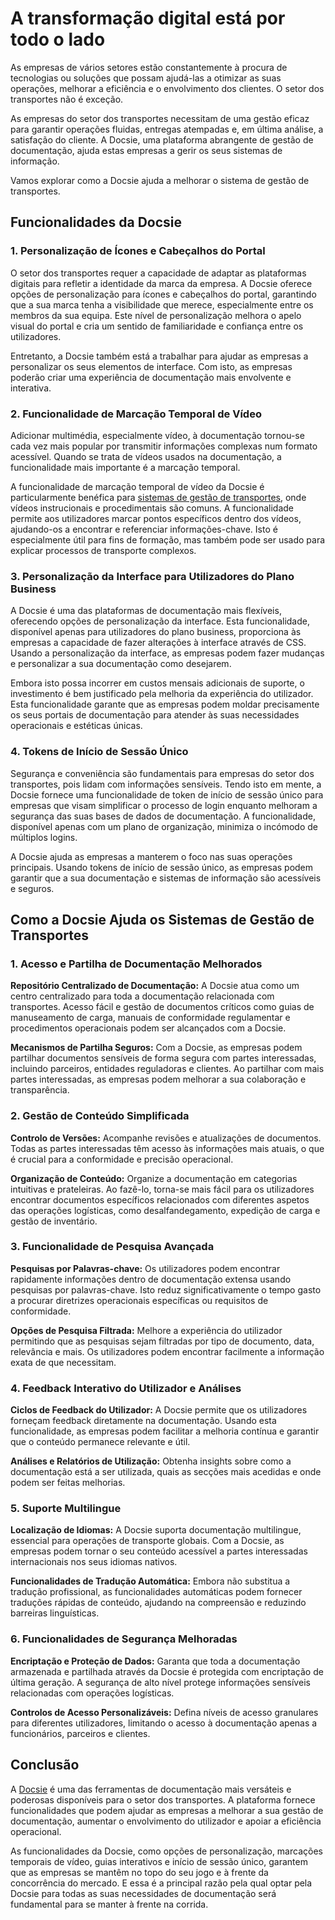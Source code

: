 # A transformação digital está por todo o lado

As empresas de vários setores estão constantemente à procura de tecnologias ou soluções que possam ajudá-las a otimizar as suas operações, melhorar a eficiência e o envolvimento dos clientes. O setor dos transportes não é exceção.

As empresas do setor dos transportes necessitam de uma gestão eficaz para garantir operações fluidas, entregas atempadas e, em última análise, a satisfação do cliente. A Docsie, uma plataforma abrangente de gestão de documentação, ajuda estas empresas a gerir os seus sistemas de informação.

Vamos explorar como a Docsie ajuda a melhorar o sistema de gestão de transportes.

## Funcionalidades da Docsie

### 1. Personalização de Ícones e Cabeçalhos do Portal

O setor dos transportes requer a capacidade de adaptar as plataformas digitais para refletir a identidade da marca da empresa. A Docsie oferece opções de personalização para ícones e cabeçalhos do portal, garantindo que a sua marca tenha a visibilidade que merece, especialmente entre os membros da sua equipa. Este nível de personalização melhora o apelo visual do portal e cria um sentido de familiaridade e confiança entre os utilizadores.

Entretanto, a Docsie também está a trabalhar para ajudar as empresas a personalizar os seus elementos de interface. Com isto, as empresas poderão criar uma experiência de documentação mais envolvente e interativa.

### 2. Funcionalidade de Marcação Temporal de Vídeo

Adicionar multimédia, especialmente vídeo, à documentação tornou-se cada vez mais popular por transmitir informações complexas num formato acessível. Quando se trata de vídeos usados na documentação, a funcionalidade mais importante é a marcação temporal.

A funcionalidade de marcação temporal de vídeo da Docsie é particularmente benéfica para [sistemas de gestão de transportes](https://www.freightpop.com/), onde vídeos instrucionais e procedimentais são comuns. A funcionalidade permite aos utilizadores marcar pontos específicos dentro dos vídeos, ajudando-os a encontrar e referenciar informações-chave. Isto é especialmente útil para fins de formação, mas também pode ser usado para explicar processos de transporte complexos.

### 3. Personalização da Interface para Utilizadores do Plano Business

A Docsie é uma das plataformas de documentação mais flexíveis, oferecendo opções de personalização da interface. Esta funcionalidade, disponível apenas para utilizadores do plano business, proporciona às empresas a capacidade de fazer alterações à interface através de CSS. Usando a personalização da interface, as empresas podem fazer mudanças e personalizar a sua documentação como desejarem.

Embora isto possa incorrer em custos mensais adicionais de suporte, o investimento é bem justificado pela melhoria da experiência do utilizador. Esta funcionalidade garante que as empresas podem moldar precisamente os seus portais de documentação para atender às suas necessidades operacionais e estéticas únicas.

### 4. Tokens de Início de Sessão Único

Segurança e conveniência são fundamentais para empresas do setor dos transportes, pois lidam com informações sensíveis. Tendo isto em mente, a Docsie fornece uma funcionalidade de token de início de sessão único para empresas que visam simplificar o processo de login enquanto melhoram a segurança das suas bases de dados de documentação. A funcionalidade, disponível apenas com um plano de organização, minimiza o incómodo de múltiplos logins.

A Docsie ajuda as empresas a manterem o foco nas suas operações principais. Usando tokens de início de sessão único, as empresas podem garantir que a sua documentação e sistemas de informação são acessíveis e seguros.

## Como a Docsie Ajuda os Sistemas de Gestão de Transportes

### 1. Acesso e Partilha de Documentação Melhorados

**Repositório Centralizado de Documentação:** A Docsie atua como um centro centralizado para toda a documentação relacionada com transportes. Acesso fácil e gestão de documentos críticos como guias de manuseamento de carga, manuais de conformidade regulamentar e procedimentos operacionais podem ser alcançados com a Docsie.

**Mecanismos de Partilha Seguros:** Com a Docsie, as empresas podem partilhar documentos sensíveis de forma segura com partes interessadas, incluindo parceiros, entidades reguladoras e clientes. Ao partilhar com mais partes interessadas, as empresas podem melhorar a sua colaboração e transparência.

### 2. Gestão de Conteúdo Simplificada

**Controlo de Versões:** Acompanhe revisões e atualizações de documentos. Todas as partes interessadas têm acesso às informações mais atuais, o que é crucial para a conformidade e precisão operacional.

**Organização de Conteúdo:** Organize a documentação em categorias intuitivas e prateleiras. Ao fazê-lo, torna-se mais fácil para os utilizadores encontrar documentos específicos relacionados com diferentes aspetos das operações logísticas, como desalfandegamento, expedição de carga e gestão de inventário.

### 3. Funcionalidade de Pesquisa Avançada

**Pesquisas por Palavras-chave:** Os utilizadores podem encontrar rapidamente informações dentro de documentação extensa usando pesquisas por palavras-chave. Isto reduz significativamente o tempo gasto a procurar diretrizes operacionais específicas ou requisitos de conformidade.

**Opções de Pesquisa Filtrada:** Melhore a experiência do utilizador permitindo que as pesquisas sejam filtradas por tipo de documento, data, relevância e mais. Os utilizadores podem encontrar facilmente a informação exata de que necessitam.

### 4. Feedback Interativo do Utilizador e Análises

**Ciclos de Feedback do Utilizador:** A Docsie permite que os utilizadores forneçam feedback diretamente na documentação. Usando esta funcionalidade, as empresas podem facilitar a melhoria contínua e garantir que o conteúdo permanece relevante e útil.

**Análises e Relatórios de Utilização:** Obtenha insights sobre como a documentação está a ser utilizada, quais as secções mais acedidas e onde podem ser feitas melhorias.

### 5. Suporte Multilingue

**Localização de Idiomas:** A Docsie suporta documentação multilingue, essencial para operações de transporte globais. Com a Docsie, as empresas podem tornar o seu conteúdo acessível a partes interessadas internacionais nos seus idiomas nativos.

**Funcionalidades de Tradução Automática:** Embora não substitua a tradução profissional, as funcionalidades automáticas podem fornecer traduções rápidas de conteúdo, ajudando na compreensão e reduzindo barreiras linguísticas.

### 6. Funcionalidades de Segurança Melhoradas

**Encriptação e Proteção de Dados:** Garanta que toda a documentação armazenada e partilhada através da Docsie é protegida com encriptação de última geração. A segurança de alto nível protege informações sensíveis relacionadas com operações logísticas.

**Controlos de Acesso Personalizáveis:** Defina níveis de acesso granulares para diferentes utilizadores, limitando o acesso à documentação apenas a funcionários, parceiros e clientes.

## Conclusão

A [Docsie](https://www.docsie.io/) é uma das ferramentas de documentação mais versáteis e poderosas disponíveis para o setor dos transportes. A plataforma fornece funcionalidades que podem ajudar as empresas a melhorar a sua gestão de documentação, aumentar o envolvimento do utilizador e apoiar a eficiência operacional.

As funcionalidades da Docsie, como opções de personalização, marcações temporais de vídeo, guias interativos e início de sessão único, garantem que as empresas se mantêm no topo do seu jogo e à frente da concorrência do mercado. E essa é a principal razão pela qual optar pela Docsie para todas as suas necessidades de documentação será fundamental para se manter à frente na corrida.